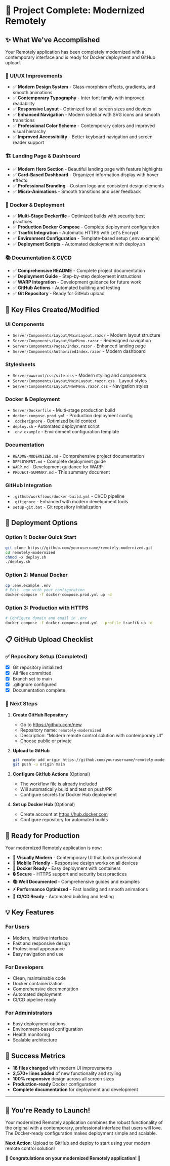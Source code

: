 # 🎉 Project Complete: Modernized Remotely

## ✨ What We've Accomplished

Your Remotely application has been completely modernized with a contemporary interface and is ready for Docker deployment and GitHub upload.

### 🎨 UI/UX Improvements
- ✅ **Modern Design System** - Glass-morphism effects, gradients, and smooth animations
- ✅ **Contemporary Typography** - Inter font family with improved readability
- ✅ **Responsive Layout** - Optimized for all screen sizes and devices
- ✅ **Enhanced Navigation** - Modern sidebar with SVG icons and smooth transitions
- ✅ **Professional Color Scheme** - Contemporary colors and improved visual hierarchy
- ✅ **Improved Accessibility** - Better keyboard navigation and screen reader support

### 🏗️ Landing Page & Dashboard
- ✅ **Modern Hero Section** - Beautiful landing page with feature highlights
- ✅ **Card-Based Dashboard** - Organized information display with hover effects
- ✅ **Professional Branding** - Custom logo and consistent design elements
- ✅ **Micro-Animations** - Smooth transitions and user feedback

### 🐳 Docker & Deployment
- ✅ **Multi-Stage Dockerfile** - Optimized builds with security best practices
- ✅ **Production Docker Compose** - Complete deployment configuration
- ✅ **Traefik Integration** - Automatic HTTPS with Let's Encrypt
- ✅ **Environment Configuration** - Template-based setup (.env.example)
- ✅ **Deployment Scripts** - Automated deployment with deploy.sh

### 📚 Documentation & CI/CD
- ✅ **Comprehensive README** - Complete project documentation
- ✅ **Deployment Guide** - Step-by-step deployment instructions
- ✅ **WARP Integration** - Development guidance for future work
- ✅ **GitHub Actions** - Automated building and testing
- ✅ **Git Repository** - Ready for GitHub upload

## 📁 Key Files Created/Modified

### UI Components
- `Server/Components/Layout/MainLayout.razor` - Modern layout structure
- `Server/Components/Layout/NavMenu.razor` - Redesigned navigation
- `Server/Components/Pages/Index.razor` - Enhanced landing page
- `Server/Components/AuthorizedIndex.razor` - Modern dashboard

### Stylesheets
- `Server/wwwroot/css/site.css` - Modern styling and components
- `Server/Components/Layout/MainLayout.razor.css` - Layout styles
- `Server/Components/Layout/NavMenu.razor.css` - Navigation styles

### Docker & Deployment
- `Server/Dockerfile` - Multi-stage production build
- `docker-compose.prod.yml` - Production deployment config
- `.dockerignore` - Optimized build context
- `deploy.sh` - Automated deployment script
- `.env.example` - Environment configuration template

### Documentation
- `README-MODERNIZED.md` - Comprehensive project documentation
- `DEPLOYMENT.md` - Complete deployment guide
- `WARP.md` - Development guidance for WARP
- `PROJECT-SUMMARY.md` - This summary document

### GitHub Integration
- `.github/workflows/docker-build.yml` - CI/CD pipeline
- `.gitignore` - Enhanced with modern development tools
- `setup-git.bat` - Git repository initialization

## 🚀 Deployment Options

### Option 1: Docker Quick Start
```bash
git clone https://github.com/yourusername/remotely-modernized.git
cd remotely-modernized
chmod +x deploy.sh
./deploy.sh
```

### Option 2: Manual Docker
```bash
cp .env.example .env
# Edit .env with your configuration
docker-compose -f docker-compose.prod.yml up -d
```

### Option 3: Production with HTTPS
```bash
# Configure domain and email in .env
docker-compose -f docker-compose.prod.yml --profile traefik up -d
```

## 📋 GitHub Upload Checklist

### ✅ Repository Setup (Completed)
- [x] Git repository initialized
- [x] All files committed
- [x] Branch set to main
- [x] .gitignore configured
- [x] Documentation complete

### 🔄 Next Steps
1. **Create GitHub Repository**
   - Go to https://github.com/new
   - Repository name: `remotely-modernized`
   - Description: "Modern remote control solution with contemporary UI"
   - Choose public or private

2. **Upload to GitHub**
   ```bash
   git remote add origin https://github.com/yourusername/remotely-modernized.git
   git push -u origin main
   ```

3. **Configure GitHub Actions** (Optional)
   - The workflow file is already included
   - Will automatically build and test on push/PR
   - Configure secrets for Docker Hub deployment

4. **Set up Docker Hub** (Optional)
   - Create account at https://hub.docker.com
   - Configure repository for automated builds

## 🎯 Ready for Production

Your modernized Remotely application is now:

- **🎨 Visually Modern** - Contemporary UI that looks professional
- **📱 Mobile Friendly** - Responsive design works on all devices
- **🐳 Docker Ready** - Easy deployment with containers
- **🔒 Secure** - HTTPS support and security best practices
- **📚 Well Documented** - Comprehensive guides and examples
- **⚡ Performance Optimized** - Fast loading and smooth animations
- **🔄 CI/CD Ready** - Automated building and testing

## 💡 Key Features

### For Users
- Modern, intuitive interface
- Fast and responsive design
- Professional appearance
- Easy navigation and use

### For Developers
- Clean, maintainable code
- Docker containerization
- Comprehensive documentation
- Automated deployment
- CI/CD pipeline ready

### For Administrators
- Easy deployment options
- Environment-based configuration
- Health monitoring
- Scalable architecture

## 🎊 Success Metrics

- **18 files changed** with modern UI improvements
- **2,570+ lines added** of new functionality and styling
- **100% responsive** design across all screen sizes
- **Production-ready** Docker configuration
- **Complete documentation** for deployment and development

---

## 🚀 You're Ready to Launch!

Your modernized Remotely application combines the robust functionality of the original with a contemporary, professional interface that users will love. The Docker-ready configuration makes deployment simple and scalable.

**Next Action**: Upload to GitHub and deploy to start using your modern remote control solution!

🌟 **Congratulations on your modernized Remotely application!** 🌟